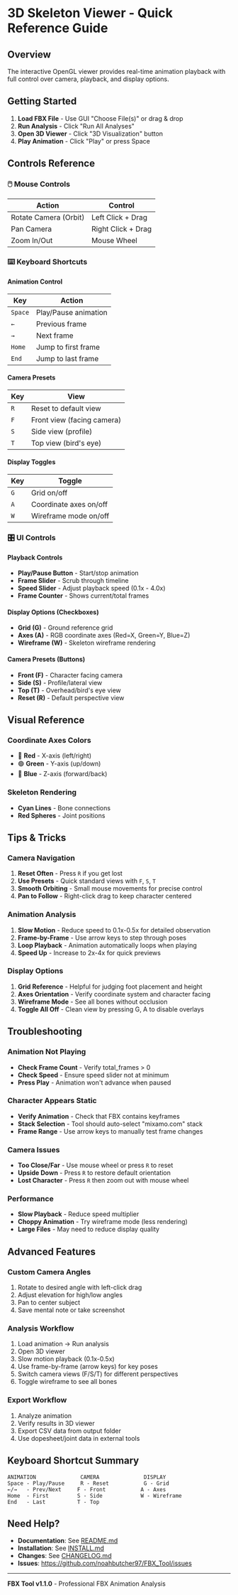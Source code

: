 # 3D Skeleton Viewer - Quick Reference Guide

## Overview
The interactive OpenGL viewer provides real-time animation playback with full control over camera, playback, and display options.

## Getting Started

1. **Load FBX File** - Use GUI "Choose File(s)" or drag & drop
2. **Run Analysis** - Click "Run All Analyses"
3. **Open 3D Viewer** - Click "3D Visualization" button
4. **Play Animation** - Click "Play" or press Space

## Controls Reference

### 🖱️ Mouse Controls

| Action | Control |
|--------|---------|
| Rotate Camera (Orbit) | Left Click + Drag |
| Pan Camera | Right Click + Drag |
| Zoom In/Out | Mouse Wheel |

### ⌨️ Keyboard Shortcuts

#### Animation Control
| Key | Action |
|-----|--------|
| `Space` | Play/Pause animation |
| `←` | Previous frame |
| `→` | Next frame |
| `Home` | Jump to first frame |
| `End` | Jump to last frame |

#### Camera Presets
| Key | View |
|-----|------|
| `R` | Reset to default view |
| `F` | Front view (facing camera) |
| `S` | Side view (profile) |
| `T` | Top view (bird's eye) |

#### Display Toggles
| Key | Toggle |
|-----|--------|
| `G` | Grid on/off |
| `A` | Coordinate axes on/off |
| `W` | Wireframe mode on/off |

### 🎛️ UI Controls

#### Playback Controls
- **Play/Pause Button** - Start/stop animation
- **Frame Slider** - Scrub through timeline
- **Speed Slider** - Adjust playback speed (0.1x - 4.0x)
- **Frame Counter** - Shows current/total frames

#### Display Options (Checkboxes)
- **Grid (G)** - Ground reference grid
- **Axes (A)** - RGB coordinate axes (Red=X, Green=Y, Blue=Z)
- **Wireframe (W)** - Skeleton wireframe rendering

#### Camera Presets (Buttons)
- **Front (F)** - Character facing camera
- **Side (S)** - Profile/lateral view
- **Top (T)** - Overhead/bird's eye view
- **Reset (R)** - Default perspective view

## Visual Reference

### Coordinate Axes Colors
- 🔴 **Red** - X-axis (left/right)
- 🟢 **Green** - Y-axis (up/down)
- 🔵 **Blue** - Z-axis (forward/back)

### Skeleton Rendering
- **Cyan Lines** - Bone connections
- **Red Spheres** - Joint positions

## Tips & Tricks

### Camera Navigation
1. **Reset Often** - Press `R` if you get lost
2. **Use Presets** - Quick standard views with `F`, `S`, `T`
3. **Smooth Orbiting** - Small mouse movements for precise control
4. **Pan to Follow** - Right-click drag to keep character centered

### Animation Analysis
1. **Slow Motion** - Reduce speed to 0.1x-0.5x for detailed observation
2. **Frame-by-Frame** - Use arrow keys to step through poses
3. **Loop Playback** - Animation automatically loops when playing
4. **Speed Up** - Increase to 2x-4x for quick previews

### Display Options
1. **Grid Reference** - Helpful for judging foot placement and height
2. **Axes Orientation** - Verify coordinate system and character facing
3. **Wireframe Mode** - See all bones without occlusion
4. **Toggle All Off** - Clean view by pressing G, A to disable overlays

## Troubleshooting

### Animation Not Playing
- **Check Frame Count** - Verify total_frames > 0
- **Check Speed** - Ensure speed slider not at minimum
- **Press Play** - Animation won't advance when paused

### Character Appears Static
- **Verify Animation** - Check that FBX contains keyframes
- **Stack Selection** - Tool should auto-select "mixamo.com" stack
- **Frame Range** - Use arrow keys to manually test frame changes

### Camera Issues
- **Too Close/Far** - Use mouse wheel or press `R` to reset
- **Upside Down** - Press `R` to restore default orientation
- **Lost Character** - Press `R` then zoom out with mouse wheel

### Performance
- **Slow Playback** - Reduce speed multiplier
- **Choppy Animation** - Try wireframe mode (less rendering)
- **Large Files** - May need to reduce display quality

## Advanced Features

### Custom Camera Angles
1. Rotate to desired angle with left-click drag
2. Adjust elevation for high/low angles
3. Pan to center subject
4. Save mental note or take screenshot

### Analysis Workflow
1. Load animation → Run analysis
2. Open 3D viewer
3. Slow motion playback (0.1x-0.5x)
4. Use frame-by-frame (arrow keys) for key poses
5. Switch camera views (F/S/T) for different perspectives
6. Toggle wireframe to see all bones

### Export Workflow
1. Analyze animation
2. Verify results in 3D viewer
3. Export CSV data from output folder
4. Use dopesheet/joint data in external tools

## Keyboard Shortcut Summary

```
ANIMATION              CAMERA              DISPLAY
Space - Play/Pause     R - Reset           G - Grid
←/→   - Prev/Next     F - Front           A - Axes
Home  - First         S - Side            W - Wireframe
End   - Last          T - Top
```

## Need Help?

- **Documentation**: See [README.md](../README.md)
- **Installation**: See [INSTALL.md](../INSTALL.md)
- **Changes**: See [CHANGELOG.md](../CHANGELOG.md)
- **Issues**: https://github.com/noahbutcher97/FBX_Tool/issues

---

**FBX Tool v1.1.0** - Professional FBX Animation Analysis
